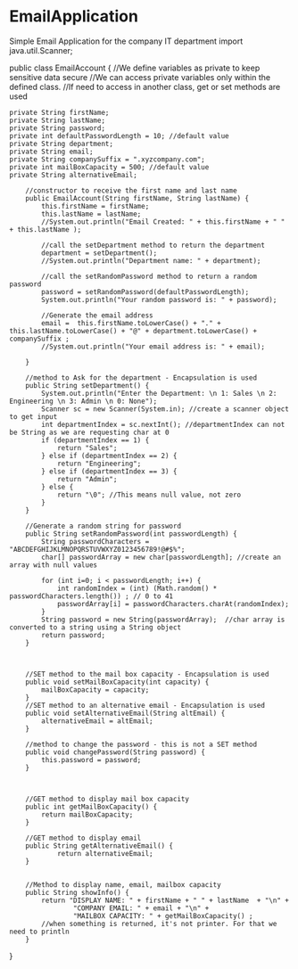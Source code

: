 # EmailApplication
Simple Email Application for the company IT department
import java.util.Scanner;

public class EmailAccount {
	//We define variables as private to keep sensitive data secure
	//We can access private variables only within the defined class.
	//If need to access in another class, get or set methods are used
	
	private String firstName;
	private String lastName;
	private String password;
	private int defaultPasswordLength = 10; //default value
	private String department;
	private String email;
	private String companySuffix = ".xyzcompany.com";
	private int mailBoxCapacity = 500; //default value
	private String alternativeEmail;

		//constructor to receive the first name and last name
		public EmailAccount(String firstName, String lastName) {
			this.firstName = firstName;
			this.lastName = lastName;
			//System.out.println("Email Created: " + this.firstName + " " + this.lastName );
			
			//call the setDepartment method to return the department
			department = setDepartment();
			//System.out.println("Department name: " + department);
			
			//call the setRandomPassword method to return a random password
			password = setRandomPassword(defaultPasswordLength);
			System.out.println("Your random password is: " + password);
			
			//Generate the email address
			email =  this.firstName.toLowerCase() + "." + this.lastName.toLowerCase() + "@" + department.toLowerCase() + companySuffix ;
			//System.out.println("Your email address is: " + email);
			
		}
		
		//method to Ask for the department - Encapsulation is used
		public String setDepartment() {
			System.out.println("Enter the Department: \n 1: Sales \n 2: Engineering \n 3: Admin \n 0: None");
			Scanner sc = new Scanner(System.in); //create a scanner object to get input
			int departmentIndex = sc.nextInt(); //departmentIndex can not be String as we are requesting char at 0
			if (departmentIndex == 1) {
				return "Sales";
			} else if (departmentIndex == 2) {
				return "Engineering";
			} else if (departmentIndex == 3) {
				return "Admin";
			} else {
				return "\0"; //This means null value, not zero
			} 
		}
		
		//Generate a random string for password
		public String setRandomPassword(int passwordLength) {
			String passwordCharacters = "ABCDEFGHIJKLMNOPQRSTUVWXYZ0123456789!@#$%";
			char[] passwordArray = new char[passwordLength]; //create an array with null values
			
			for (int i=0; i < passwordLength; i++) {
				int randomIndex = (int) (Math.random() * passwordCharacters.length()) ; // 0 to 41
				passwordArray[i] = passwordCharacters.charAt(randomIndex);
			}
			String password = new String(passwordArray);  //char array is converted to a string using a String object
			return password;
		}
		
		
		
		//SET method to the mail box capacity - Encapsulation is used
		public void setMailBoxCapacity(int capacity) {
			mailBoxCapacity = capacity;
		}
		//SET method to an alternative email - Encapsulation is used
		public void setAlternativeEmail(String altEmail) {
			alternativeEmail = altEmail;
		}
		
		//method to change the password - this is not a SET method
		public void changePassword(String password) {
			this.password = password;
		}
		
		
		
		//GET method to display mail box capacity
		public int getMailBoxCapacity() {
			return mailBoxCapacity;
		}
		
		//GET method to display email
		public String getAlternativeEmail() {
				return alternativeEmail;
		}
		
		
		//Method to display name, email, mailbox capacity
		public String showInfo() {
			return "DISPLAY NAME: " + firstName + " " + lastName  + "\n" +
					"COMPANY EMAIL: " + email + "\n" +
					"MAILBOX CAPACITY: " + getMailBoxCapacity() ;		
			//when something is returned, it's not printer. For that we need to println
		}
		
		
}
